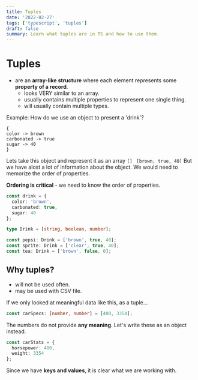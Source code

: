 ```yaml
---
title: Tuples
date: '2022-02-27'
tags: ['typescript', 'tuples']
draft: false
summary: Learn what tuples are in TS and how to use them. 
---
```



# Tuples

- are an **array-like structure** where each element represents some **property of a record**.
  - looks VERY similar to an array.
  - usually contains multiple properties to represent one single thing.
  - will usually contain multiple types.

Example: How do we use an object to present a 'drink'?
```
{
color -> brown
carbonated -> true
sugar -> 40
}
```

Lets take this object and represent it as an array `[]`
` [brown, true, 40]` But we have alost a lot of information about the object. We would need to memorize the order of properties.

**Ordering is critical** - we need to know the order of properties.

```typescript
const drink = {
  color: 'brown',
  carbonated: true,
  sugar: 40
};

type Drink = [string, boolean, number];

const pepsi: Drink = ['brown', true, 40];
const sprite: Drink = ['clear', true, 40];
const tea: Drink = ['brown', false, 0];
```

## Why tuples? 

- will not be used often. 
- may be used with CSV file. 

If we only looked at meaningful data like this, as a tuple...

```typescript
const carSpecs: [number, number] = [400, 3354];
```

The numbers do not provide **any meaning**. Let's write these as an object instead.

```typescript
const carStats = {
  horsepower: 400,
  weight: 3354
};
```

Since we have **keys and values**, it is clear what we are working with. 